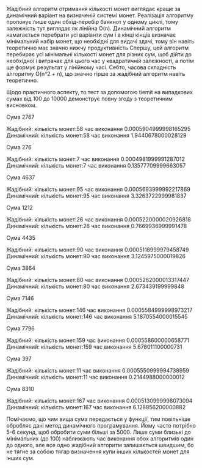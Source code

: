 Жадібний алгоритм отримання кількості монет виглядає краще за динамічний
варіант на визначеній системі монет. Реалізація алгоритму
пропонує лише один обхід-перебір банкнот у одному циклі, тому залежність 
тут виглядає як лінійна O(n). Динамічний алгоритм намагається перебрати 
усі варіанти сум і в кінці кінців визначає мінімальний набір монет, що необхідні
для видачі здачі, тому він навіть теоретично має значно нижчу продуктивність
Спершу, цей алгоритм перебирає усі мінімальні кількості монет для різних сум, щоб 
дійти до необхідної і витрачає для цього час у квадратичній залежності, а потім ще 
формує результат у лінійному часі. Себто, часова складність алгоритму O(n^2 + n),
що значно гірше за жадібний алгоритм навіть теоретично.

Щодо практичного аспекту, то тест за допомогою tiemit на випадкових сумах від 100 до
10000 демонструє повну згоду з теоретичним висновком.

Сума 2767

Жадібний: кількість монет:58 час виконання 0.0005904999998165295
Динамічний: кількість монет:58 час виконання 1.9440678000028129

Сума 276

Жадібний: кількість монет:7 час виконання 0.0004981999991287012
Динамічний: кількість монет:7 час виконання 0.13577709999663057

Сума 4637

Жадібний: кількість монет:95 час виконання 0.0005693999992217869
Динамічний: кількість монет:95 час виконання 3.3263722999981837

Сума 1212

Жадібний: кількість монет:26 час виконання 0.0005220000020926818
Динамічний: кількість монет:26 час виконання 0.7669936999991478

Сума 4435

Жадібний: кількість монет:90 час виконання 0.0005118999979458749
Динамічний: кількість монет:90 час виконання 3.1245975000019826

Сума 3864

Жадібний: кількість монет:80 час виконання 0.0005262000013317447
Динамічний: кількість монет:80 час виконання 2.673439199999848

Сума 7146

Жадібний: кількість монет:146 час виконання 0.0005584999998973217
Динамічний: кількість монет:146 час виконання 5.1870554000015545

Сума 7796

Жадібний: кількість монет:159 час виконання 0.000558600000658771
Динамічний: кількість монет:159 час виконання 5.678011100000731

Сума 397

Жадібний: кількість монет:11 час виконання 0.0005550999994738959
Динамічний: кількість монет:11 час виконання 0.2144988000000012

Сума 8310

Жадібний: кількість монет:167 час виконання 0.0005130999998073094
Динамічний: кількість монет:167 час виконання 6.128856200000882

Помічаємо, що чим вища сума передається у функції, тим повільніше обробляє
дані метод динамічного програмування. Йому часто потрібно 5-6 секунд, щоб обробити суми
більші за 5000. Лише суми близькі до мінімальних (до 100) наближають час виконання
обох алгоритмів один до одного, але все одно жадібний алгоритм залишається швидшим, бо не тягне за собою тягар
визначення купи інших кількостей монет для інших сум.
